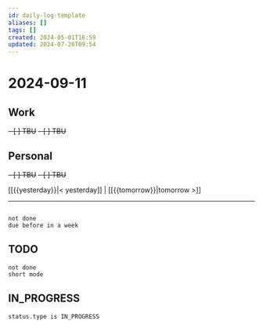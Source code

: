 ```yaml
---
id: daily-log-template
aliases: []
tags: []
created: 2024-05-01T16:59
updated: 2024-07-26T09:54
---
```


# 2024-09-11

## Work

<del>- [ ] TBU</del>
<del>- [ ] TBU </del>

## Personal

<del>- [ ] TBU</del>
<del>- [ ] TBU</del>

[[{{yesterday}}|< yesterday]] | [[{{tomorrow}}|tomorrow >]]

---

```tasks

not done
due before in a week
```

## TODO

```tasks
not done
short mode
```

## IN_PROGRESS

```tasks
status.type is IN_PROGRESS
```
